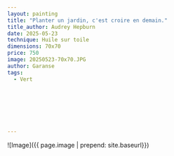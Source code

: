 ```yaml
---
layout: painting
title: "Planter un jardin, c'est croire en demain."        
title_author: Audrey Hepburn     
date: 2025-05-23
technique: Huile sur toile
dimensions: 70x70
price: 750
image: 20250523-70x70.JPG
author: Garanse
tags:
  - Vert
  
  
 
 
  
  
  
---
```

![Image]({{ page.image | prepend: site.baseurl}})

